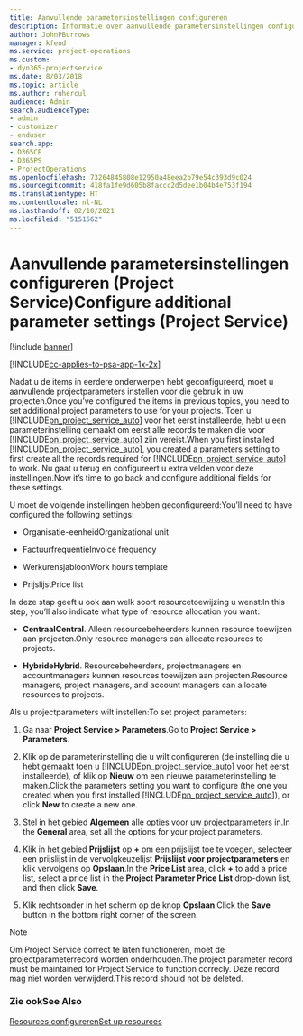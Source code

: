 ```yaml
---
title: Aanvullende parametersinstellingen configureren
description: Informatie over aanvullende parametersinstellingen configureren in Project Service
author: JohnPBurrows
manager: kfend
ms.service: project-operations
ms.custom:
- dyn365-projectservice
ms.date: 8/03/2018
ms.topic: article
ms.author: ruhercul
audience: Admin
search.audienceType:
- admin
- customizer
- enduser
search.app:
- D365CE
- D365PS
- ProjectOperations
ms.openlocfilehash: 73264845808e12950a48eea2b79e54c393d9c024
ms.sourcegitcommit: 418fa1fe9d605b8faccc2d5dee1b04b4e753f194
ms.translationtype: HT
ms.contentlocale: nl-NL
ms.lasthandoff: 02/10/2021
ms.locfileid: "5151562"
---
```

# <a name="configure-additional-parameter-settings-project-service"></a><span data-ttu-id="87eeb-103">Aanvullende parametersinstellingen configureren (Project Service)</span><span class="sxs-lookup"><span data-stu-id="87eeb-103">Configure additional parameter settings (Project Service)</span></span>

[!include [banner](../includes/psa-now-project-operations.md)]

[!INCLUDE[cc-applies-to-psa-app-1x-2x](../includes/cc-applies-to-psa-app-1x-2x.md)]

<span data-ttu-id="87eeb-104">Nadat u de items in eerdere onderwerpen hebt geconfigureerd, moet u aanvullende projectparameters instellen voor die gebruik in uw projecten.</span><span class="sxs-lookup"><span data-stu-id="87eeb-104">Once you’ve configured the items in previous topics, you need to set additional project parameters to use for your projects.</span></span> <span data-ttu-id="87eeb-105">Toen u [!INCLUDE[pn_project_service_auto](../includes/pn-project-service-auto.md)] voor het eerst installeerde, hebt u een parameterinstelling gemaakt om eerst alle records te maken die voor [!INCLUDE[pn_project_service_auto](../includes/pn-project-service-auto.md)] zijn vereist.</span><span class="sxs-lookup"><span data-stu-id="87eeb-105">When you first installed [!INCLUDE[pn_project_service_auto](../includes/pn-project-service-auto.md)], you created a parameters setting to first create all the records required for [!INCLUDE[pn_project_service_auto](../includes/pn-project-service-auto.md)] to work.</span></span> <span data-ttu-id="87eeb-106">Nu gaat u terug en configureert u extra velden voor deze instellingen.</span><span class="sxs-lookup"><span data-stu-id="87eeb-106">Now it’s time to go back and configure additional fields for these settings.</span></span>  
  
 <span data-ttu-id="87eeb-107">U moet de volgende instellingen hebben geconfigureerd:</span><span class="sxs-lookup"><span data-stu-id="87eeb-107">You’ll need to have configured the following settings:</span></span>  
  
-   <span data-ttu-id="87eeb-108">Organisatie-eenheid</span><span class="sxs-lookup"><span data-stu-id="87eeb-108">Organizational unit</span></span>  
  
-   <span data-ttu-id="87eeb-109">Factuurfrequentie</span><span class="sxs-lookup"><span data-stu-id="87eeb-109">Invoice frequency</span></span>  
  
-   <span data-ttu-id="87eeb-110">Werkurensjabloon</span><span class="sxs-lookup"><span data-stu-id="87eeb-110">Work hours template</span></span>  
  
-   <span data-ttu-id="87eeb-111">Prijslijst</span><span class="sxs-lookup"><span data-stu-id="87eeb-111">Price list</span></span>  
 
<span data-ttu-id="87eeb-112">In deze stap geeft u ook aan welk soort resourcetoewijzing u wenst:</span><span class="sxs-lookup"><span data-stu-id="87eeb-112">In this step, you’ll also indicate what type of resource allocation you want:</span></span>  
  
- <span data-ttu-id="87eeb-113">**Centraal**</span><span class="sxs-lookup"><span data-stu-id="87eeb-113">**Central**.</span></span> <span data-ttu-id="87eeb-114">Alleen resourcebeheerders kunnen resource toewijzen aan projecten.</span><span class="sxs-lookup"><span data-stu-id="87eeb-114">Only resource managers can allocate resources to projects.</span></span>  
  
- <span data-ttu-id="87eeb-115">**Hybride**</span><span class="sxs-lookup"><span data-stu-id="87eeb-115">**Hybrid**.</span></span> <span data-ttu-id="87eeb-116">Resourcebeheerders, projectmanagers en accountmanagers kunnen resources toewijzen aan projecten.</span><span class="sxs-lookup"><span data-stu-id="87eeb-116">Resource managers, project managers, and account managers can allocate resources to projects.</span></span>  
  
 
<span data-ttu-id="87eeb-117">Als u projectparameters wilt instellen:</span><span class="sxs-lookup"><span data-stu-id="87eeb-117">To set project parameters:</span></span>  
  
1. <span data-ttu-id="87eeb-118">Ga naar **Project Service > Parameters**.</span><span class="sxs-lookup"><span data-stu-id="87eeb-118">Go to **Project Service > Parameters**.</span></span>  
  
2. <span data-ttu-id="87eeb-119">Klik op de parameterinstelling die u wilt configureren (de instelling die u hebt gemaakt toen u [!INCLUDE[pn_project_service_auto](../includes/pn-project-service-auto.md)] voor het eerst installeerde), of klik op **Nieuw** om een nieuwe parameterinstelling te maken.</span><span class="sxs-lookup"><span data-stu-id="87eeb-119">Click the parameters setting you want to configure (the one you created when you first installed [!INCLUDE[pn_project_service_auto](../includes/pn-project-service-auto.md)]), or click **New** to create a new one.</span></span>  
  
3. <span data-ttu-id="87eeb-120">Stel in het gebied **Algemeen** alle opties voor uw projectparameters in.</span><span class="sxs-lookup"><span data-stu-id="87eeb-120">In the **General** area, set all the options for your project parameters.</span></span>  
  
4. <span data-ttu-id="87eeb-121">Klik in het gebied **Prijslijst** op **+** om een prijslijst toe te voegen, selecteer een prijslijst in de vervolgkeuzelijst **Prijslijst voor projectparameters** en klik vervolgens op **Opslaan**.</span><span class="sxs-lookup"><span data-stu-id="87eeb-121">In the **Price List** area, click **+** to add a price list, select a price list in the **Project Parameter Price List** drop-down list, and then click **Save**.</span></span>  
  
5. <span data-ttu-id="87eeb-122">Klik rechtsonder in het scherm op de knop **Opslaan**.</span><span class="sxs-lookup"><span data-stu-id="87eeb-122">Click the **Save** button in the bottom right corner of the screen.</span></span>  

> [!NOTE]
> <span data-ttu-id="87eeb-123">Om Project Service correct te laten functioneren, moet de projectparameterrecord worden onderhouden.</span><span class="sxs-lookup"><span data-stu-id="87eeb-123">The project parameter record must be maintained for Project Service to function correcly.</span></span> <span data-ttu-id="87eeb-124">Deze record mag niet worden verwijderd.</span><span class="sxs-lookup"><span data-stu-id="87eeb-124">This record should not be deleted.</span></span>

### <a name="see-also"></a><span data-ttu-id="87eeb-125">Zie ook</span><span class="sxs-lookup"><span data-stu-id="87eeb-125">See Also</span></span>  
 [<span data-ttu-id="87eeb-126">Resources configureren</span><span class="sxs-lookup"><span data-stu-id="87eeb-126">Set up resources</span></span>](../psa/set-up-resources.md)
